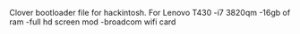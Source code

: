 Clover bootloader file for hackintosh.
For Lenovo T430
  -i7 3820qm
  -16gb of ram
  -full hd screen mod
  -broadcom wifi card
